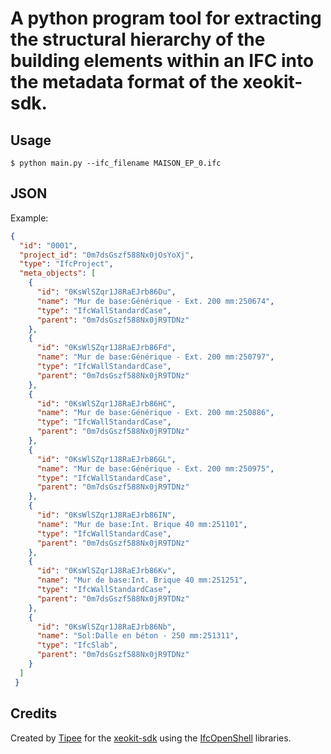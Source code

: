 # A python program tool for extracting the structural hierarchy of the building elements within an IFC into the metadata format of the xeokit-sdk.

## Usage

```
$ python main.py --ifc_filename MAISON_EP_0.ifc
```

## JSON

Example:

```json
{
  "id": "0001",
  "project_id": "0m7dsGszf588Nx0jOsYoXj",
  "type": "IfcProject",
  "meta_objects": [
    {
      "id": "0KsWlSZqr1J8RaEJrb86Du",
      "name": "Mur de base:Générique - Ext. 200 mm:250674",
      "type": "IfcWallStandardCase",
      "parent": "0m7dsGszf588Nx0jR9TDNz"
    },
    {
      "id": "0KsWlSZqr1J8RaEJrb86Fd",
      "name": "Mur de base:Générique - Ext. 200 mm:250797",
      "type": "IfcWallStandardCase",
      "parent": "0m7dsGszf588Nx0jR9TDNz"
    },
    {
      "id": "0KsWlSZqr1J8RaEJrb86HC",
      "name": "Mur de base:Générique - Ext. 200 mm:250886",
      "type": "IfcWallStandardCase",
      "parent": "0m7dsGszf588Nx0jR9TDNz"
    },
    {
      "id": "0KsWlSZqr1J8RaEJrb86GL",
      "name": "Mur de base:Générique - Ext. 200 mm:250975",
      "type": "IfcWallStandardCase",
      "parent": "0m7dsGszf588Nx0jR9TDNz"
    },
    {
      "id": "0KsWlSZqr1J8RaEJrb86IN",
      "name": "Mur de base:Int. Brique 40 mm:251101",
      "type": "IfcWallStandardCase",
      "parent": "0m7dsGszf588Nx0jR9TDNz"
    },
    {
      "id": "0KsWlSZqr1J8RaEJrb86Kv",
      "name": "Mur de base:Int. Brique 40 mm:251251",
      "type": "IfcWallStandardCase",
      "parent": "0m7dsGszf588Nx0jR9TDNz"
    },
    {
      "id": "0KsWlSZqr1J8RaEJrb86Nb",
      "name": "Sol:Dalle en béton - 250 mm:251311",
      "type": "IfcSlab",
      "parent": "0m7dsGszf588Nx0jR9TDNz"
    }
  ]
 }
```

## Credits

Created by [Tipee][0] for the [xeokit-sdk][1] using the [IfcOpenShell][2] libraries.

[0]: http://plateforme-tipee.com
[1]: https://github.com/xeokit/xeokit-sdk
[2]: https://github.com/IfcOpenShell/IfcOpenShell